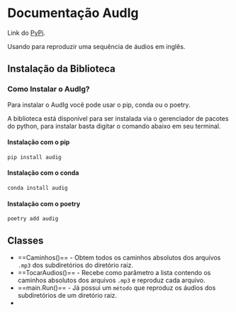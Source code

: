 # Documentação AudIg

 Link do [PyPi](https://pypi.org/project/audig/).

Usando para reproduzir uma sequência de áudios em inglês.

## Instalação da Biblioteca

### Como Instalar o AudIg?
Para instalar o AudIg você pode usar o pip, conda ou o poetry.

A biblioteca está disponível para ser instalada via o gerenciador de pacotes do python, para instalar basta digitar o comando abaixo em seu terminal.

#### Instalação com o pip

```{.sh}
pip install audig
```


#### Instalação com o conda

```{.sh}
conda install audig
```

#### Instalação com o poetry

```{.sh}
poetry add audig
```

## Classes

* ==Caminhos()== - Obtem todos os caminhos absolutos dos arquivos `.mp3` dos subdiretórios do diretório raiz.
* ==TocarAudios()== - Recebe como parâmetro a lista contendo os caminhos absolutos dos arquivos `.mp3` e reproduz cada arquivo.
* ==main.Run()== - Já possui um `método` que reproduz os áudios dos subdiretórios de um diretório raiz.
* 


